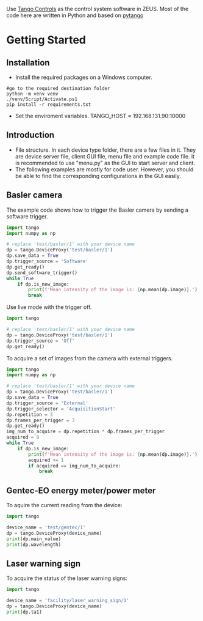 Use [Tango Controls](https://www.tango-controls.org) as the control system software in ZEUS. Most of the code here are written in Python and based on [pytango](https://pytango.readthedocs.io/en/latest/contents.html)

# Getting Started

## Installation

- Install the required packages on a Windows computer.

```
#go to the required destination folder
python -m venv venv
./venv/Script/Activate.ps1
pip install -r requirements.txt
```

- Set the enviroment variables.
  TANGO_HOST = 192.168.131.90:10000

## Introduction

- File structure. In each device type folder, there are a few files in it. They are device server file, client GUI file, menu file and example code file. it is recommended to use "menu.py" as the GUI to start server and client.
- The following examples are mostly for code user. However, you should be able to find the corresponding configurations in the GUI easily.

## Basler camera

The example code shows how to trigger the Basler camera by sending a software trigger.

```python
import tango
import numpy as np

# replace 'test/basler/1' with your device name
dp = tango.DeviceProxy('test/basler/1')
dp.save_data = True
dp.trigger_source = 'Software'
dp.get_ready()
dp.send_software_trigger()
while True
    if dp.is_new_image:
        print(f'Mean intensity of the image is: {np.mean(dp.image)}.')
        break
```

Use live mode with the trigger off.

```python
import tango

# replace 'test/basler/1' with your device name
dp = tango.DeviceProxy('test/basler/1')
dp.trigger_source = 'Off'
dp.get_ready()
```

To acquire a set of images from the camera with external triggers.

```python
import tango
import numpy as np

# replace 'test/basler/1' with your device name
dp = tango.DeviceProxy('test/basler/1')
dp.save_data = True
dp.trigger_source = 'External'
dp.trigger_selector = 'AcquisitionStart'
dp.repetition = 3
dp.frames_per_trigger = 3
dp.get_ready()
img_num_to_acquire = dp.repetition * dp.frames_per_trigger
acquired = 0
while True
    if dp.is_new_image:
        print(f'Mean intensity of the image is: {np.mean(dp.image)}.')
        acquired += 1
        if acquired == img_num_to_acquire:
            break
```

## Gentec-EO energy meter/power meter

To aquire the current reading from the device:

```python
import tango

device_name = 'test/gentec/1'
dp = tango.DeviceProxy(device_name)
print(dp.main_value)
print(dp.wavelength)
```

## Laser warning sign

To acquire the status of the laser warning signs:

```python
import tango

device_name = 'facility/laser_warning_sign/1'
dp = tango.DeviceProxy(device_name)
print(dp.ta1)
```
